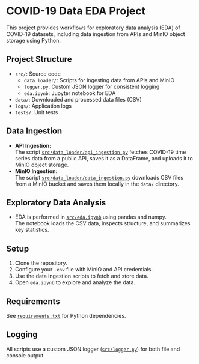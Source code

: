 # COVID-19 Data EDA Project

This project provides workflows for exploratory data analysis (EDA) of COVID-19 datasets, including data ingestion from APIs and MinIO object storage using Python.

## Project Structure

- `src/`: Source code
  - `data_loader/`: Scripts for ingesting data from APIs and MinIO
  - `logger.py`: Custom JSON logger for consistent logging
  - `eda.ipynb`: Jupyter notebook for EDA
- `data/`: Downloaded and processed data files (CSV)
- `logs/`: Application logs
- `tests/`: Unit tests

## Data Ingestion

- **API Ingestion:**  
  The script [`src/data_loader/api_ingestion.py`](src/data_loader/api_ingestion.py) fetches COVID-19 time series data from a public API, saves it as a DataFrame, and uploads it to MinIO object storage.
- **MinIO Ingestion:**  
  The script [`src/data_loader/data_ingestion.py`](src/data_loader/data_ingestion.py) downloads CSV files from a MinIO bucket and saves them locally in the `data/` directory.

## Exploratory Data Analysis

- EDA is performed in [`src/eda.ipynb`](src/eda.ipynb) using pandas and numpy.  
  The notebook loads the CSV data, inspects structure, and summarizes key statistics.

## Setup

1. Clone the repository.
2. Configure your `.env` file with MinIO and API credentials.
3. Use the data ingestion scripts to fetch and store data.
4. Open `eda.ipynb` to explore and analyze the data.

## Requirements

See [`requirements.txt`](requirements.txt) for Python dependencies.

## Logging

All scripts use a custom JSON logger ([`src/logger.py`](src/logger.py)) for both file and console output.
